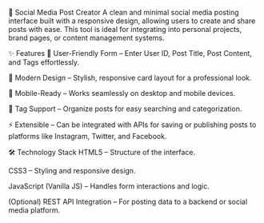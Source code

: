 📌 Social Media Post Creator
A clean and minimal social media posting interface built with a responsive design, allowing users to create and share posts with ease. This tool is ideal for integrating into personal projects, brand pages, or content management systems.

✨ Features
📝 User-Friendly Form – Enter User ID, Post Title, Post Content, and Tags effortlessly.

🎨 Modern Design – Stylish, responsive card layout for a professional look.

📱 Mobile-Ready – Works seamlessly on desktop and mobile devices.

🔖 Tag Support – Organize posts for easy searching and categorization.

⚡ Extensible – Can be integrated with APIs for saving or publishing posts to platforms like Instagram, Twitter, and Facebook.


🛠 Technology Stack
HTML5 – Structure of the interface.

CSS3 – Styling and responsive design.

JavaScript (Vanilla JS) – Handles form interactions and logic.

(Optional) REST API Integration – For posting data to a backend or social media platform.
